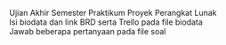 Ujian Akhir Semester Praktikum Proyek Perangkat Lunak
<br>
Isi biodata dan link BRD serta Trello pada file biodata<br>
Jawab beberapa pertanyaan pada file soal

